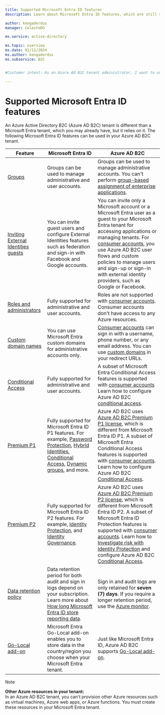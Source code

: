 ```yaml
---
title: Supported Microsoft Entra ID features
description: Learn about Microsoft Entra ID features, which are still supported in Azure AD B2C.

author: kengaderdus
manager: CelesteDG

ms.service: active-directory

ms.topic: overview
ms.date: 01/11/2024
ms.author: kengaderdus
ms.subservice: B2C


#Customer intent: As an Azure AD B2C tenant administrator, I want to understand the differences between Microsoft Entra ID and Azure AD B2C features, so that I can effectively manage user accounts and configure the appropriate features for my tenant.

---
```


# Supported Microsoft Entra ID features

An Azure Active Directory B2C (Azure AD B2C) tenant is different than a Microsoft Entra tenant, which you may already have, but it relies on it. The following Microsoft Entra ID features can be used in your Azure AD B2C tenant.

|Feature  |Microsoft Entra ID  | Azure AD B2C |
|---------|---------|---------|
| [Groups](../active-directory/fundamentals/how-to-manage-groups.md) | Groups can be used to manage administrative and user accounts.| Groups can be used to manage administrative accounts. You can't perform [group-based assignment of enterprise applications](../active-directory/manage-apps/assign-user-or-group-access-portal.md).|
| [Inviting External Identities guests](../active-directory//external-identities/add-users-administrator.md)| You can invite guest users and configure External Identities features such as federation and sign-in with Facebook and Google accounts. | You can invite only a Microsoft account or a Microsoft Entra user as a guest to your Microsoft Entra tenant for accessing applications or managing tenants. For [consumer accounts](user-overview.md#consumer-user), you use Azure AD B2C user flows and custom policies to manage users and sign-up or sign-in with external identity providers, such as Google or Facebook. |
| [Roles and administrators](../active-directory/fundamentals/how-subscriptions-associated-directory.md)| Fully supported for administrative and user accounts. | Roles are not supported with [consumer accounts](user-overview.md#consumer-user). Consumer accounts don't have access to any Azure resources.|
| [Custom domain names](../active-directory/fundamentals/add-custom-domain.md) |  You can use Microsoft Entra custom domains for administrative accounts only. | [Consumer accounts](user-overview.md#consumer-user) can sign in with a username, phone number, or any email address. You can use [custom domains](custom-domain.md) in your redirect URLs.|
| [Conditional Access](../active-directory/conditional-access/overview.md) | Fully supported for administrative and user accounts. | A subset of Microsoft Entra Conditional Access features is supported with [consumer accounts](user-overview.md#consumer-user) Learn how to configure Azure AD B2C [conditional access](conditional-access-user-flow.md).|
| [Premium P1](https://azure.microsoft.com/pricing/details/active-directory) | Fully supported for Microsoft Entra ID P1 features. For example, [Password Protection](../active-directory/authentication/concept-password-ban-bad.md), [Hybrid Identities](../active-directory/hybrid/whatis-hybrid-identity.md),  [Conditional Access](../active-directory/roles/permissions-reference.md#), [Dynamic groups](../active-directory/enterprise-users/groups-create-rule.md), and more. | Azure AD B2C uses [Azure AD B2C Premium P1 license](https://azure.microsoft.com/pricing/details/active-directory/external-identities/), which is different from Microsoft Entra ID P1. A subset of Microsoft Entra Conditional Access features is supported with [consumer accounts](user-overview.md#consumer-user). Learn how to configure Azure AD B2C [Conditional Access](conditional-access-user-flow.md).|
| [Premium P2](https://azure.microsoft.com/pricing/details/active-directory/) | Fully supported for Microsoft Entra ID P2 features. For example, [Identity Protection](../active-directory/identity-protection/overview-identity-protection.md), and [Identity Governance](../active-directory/governance/identity-governance-overview.md).  | Azure AD B2C uses [Azure AD B2C Premium P2 license](https://azure.microsoft.com/pricing/details/active-directory/external-identities/), which is different from Microsoft Entra ID P2. A subset of Microsoft Entra ID Protection features is supported with [consumer accounts](user-overview.md#consumer-user). Learn how to [Investigate risk with Identity Protection](identity-protection-investigate-risk.md) and configure Azure AD B2C [Conditional Access](conditional-access-user-flow.md). |
|[Data retention policy](../active-directory/reports-monitoring/reference-reports-data-retention.md#how-long-does-azure-ad-store-the-data)|Data retention period for both audit and sign in logs depend on your subscription. Learn more about [How long Microsoft Entra ID store reporting data](../active-directory/reports-monitoring/reference-reports-data-retention.md#how-long-does-azure-ad-store-the-data).|Sign in and  audit logs are only retained for **seven (7) days**. If you require a longer retention period, use the [Azure monitor](azure-monitor.md).|
| [Go-Local add-on](data-residency.md#go-local-add-on) | Microsoft Entra Go-Local add-on enables you to store data in the country/region you choose when your Microsoft Entra tenant.| Just like Microsoft Entra ID, Azure AD B2C supports [Go-Local add-on](data-residency.md#go-local-add-on). |

> [!NOTE]
> **Other Azure resources in your tenant:** <br>In an Azure AD B2C tenant, you can't provision other Azure resources such as virtual machines, Azure web apps, or Azure functions. You must create these resources in your Microsoft Entra tenant.
